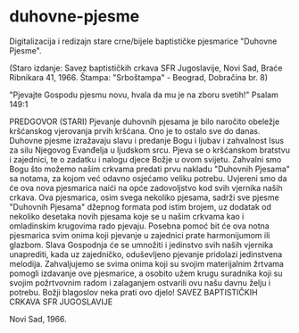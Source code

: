# duhovne-pjesme
Digitalizacija i redizajn stare crne/bijele baptističke pjesmarice "Duhovne Pjesme". 

(Staro izdanje: Savez baptističkih crkava SFR Jugoslavije, Novi Sad, Braće Ribnikara 41, 1966.
 Štampa: "Srboštampa" - Beograd, Dobračina br. 8)

"Pjevajte Gospodu pjesmu novu, hvala da mu je na zboru svetih!" Psalam 149:1

PREDGOVOR (STARI)
Pjevanje duhovnih pjesama je bilo naročito obeležje kršćanskog vjerovanja prvih kršćana. Ono je to ostalo sve do danas.
Duhovne pjesme izražavaju slavu i predanje Bogu i ljubav i zahvalnost Isus za silu Njegovog Evanđelja u ljudskom srcu. Pjeva se o kršćanskom bratstvu i zajednici, te o zadatku i nalogu djece Božje u ovom svijetu.
Zahvalni smo Bogu što možemo našim crkvama predati prvu nakladu "Duhovnih Pjesama" sa notama, za kojom već odavno osjećamo veliku potrebu. Uvjereni smo da će ova nova pjesmarica naići na opće zadovoljstvo kod svih vjernika naših crkava.
Ova pjesmarica, osim svega nekoliko pjesama, sadrži sve pjesme "Duhovnih Pjesama" džepnog formata pod istim brojem, uz dodatak od nekoliko desetaka novih pjesama koje se u našim crkvama kao i omladinskim krugovima rado pjevaju.
Posebna pomoć bit će ova notna pjesmarica svim onima koji pjevanje u zajednici prate harmonijumom ili glazbom. Slava Gospodnja će se umnožiti i jedinstvo svih naših vjernika unaprediti, kada uz zajedničko, oduševljeno pjevanje pridolazi jedinstvena melodija.
Zahvaljujemo se svima onima koji su svojim materijalnim žrtvama pomogli izdavanje ove pjesmarice, a osobito užem krugu suradnika koji su svojim požrtvovnim radom i zalaganjem ostvarili ovu našu davnu želju i potrebu.
Božji blagoslov neka prati ovo djelo!
SAVEZ BAPTISTIČKIH CRKAVA SFR JUGOSLAVIJE

Novi Sad, 1966.
